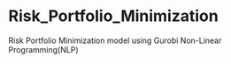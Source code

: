 # Risk_Portfolio_Minimization
Risk Portfolio Minimization model using Gurobi Non-Linear Programming(NLP)
